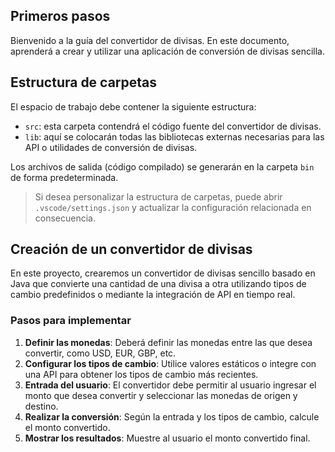 ## Primeros pasos

Bienvenido a la guía del convertidor de divisas. En este documento, aprenderá a crear y utilizar una aplicación de conversión de divisas sencilla.

## Estructura de carpetas

El espacio de trabajo debe contener la siguiente estructura:

- `src`: esta carpeta contendrá el código fuente del convertidor de divisas.
- `lib`: aquí se colocarán todas las bibliotecas externas necesarias para las API o utilidades de conversión de divisas.

Los archivos de salida (código compilado) se generarán en la carpeta `bin` de forma predeterminada.

> Si desea personalizar la estructura de carpetas, puede abrir `.vscode/settings.json` y actualizar la configuración relacionada en consecuencia.

## Creación de un convertidor de divisas

En este proyecto, crearemos un convertidor de divisas sencillo basado en Java que convierte una cantidad de una divisa a otra utilizando tipos de cambio predefinidos o mediante la integración de API en tiempo real.

### Pasos para implementar

1. **Definir las monedas**: Deberá definir las monedas entre las que desea convertir, como USD, EUR, GBP, etc.
2. **Configurar los tipos de cambio**: Utilice valores estáticos o integre con una API para obtener los tipos de cambio más recientes.
3. **Entrada del usuario**: El convertidor debe permitir al usuario ingresar el monto que desea convertir y seleccionar las monedas de origen y destino.
4. **Realizar la conversión**: Según la entrada y los tipos de cambio, calcule el monto convertido.
5. **Mostrar los resultados**: Muestre al usuario el monto convertido final.
